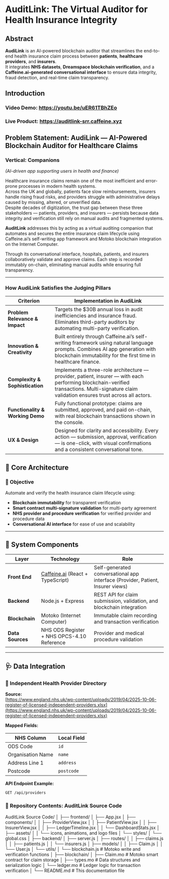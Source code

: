 # AuditLink: The Virtual Auditor for Health Insurance Integrity

## Abstract

**AudiLink** is an AI-powered blockchain auditor that streamlines the end-to-end health insurance claim process between **patients**, **healthcare providers**, and **insurers**.  
It integrates **NHS datasets**, **Dreamspace blockchain verification**, and a **Caffeine.ai-generated conversational interface** to ensure data integrity, fraud detection, and real-time claim transparency.

## Introduction

### Video Demo: https://youtu.be/uER61TBhZEo
### Live Product: https://auditlink-srr.caffeine.xyz

## Problem Statement: AudiLink — AI-Powered Blockchain Auditor for Healthcare Claims

### Vertical: Companions
*(AI-driven app supporting users in health and finance)*

Healthcare insurance claims remain one of the most inefficient and error-prone processes in modern health systems.  
Across the UK and globally, patients face slow reimbursements, insurers handle rising fraud risks, and providers struggle with administrative delays caused by missing, altered, or unverified data.  
Despite decades of digitization, the trust gap between these three stakeholders — patients, providers, and insurers — persists because data integrity and verification still rely on manual audits and fragmented systems.

**AuditLink** addresses this by acting as a virtual auditing companion that automates and secures the entire insurance claim lifecycle using Caffeine.ai’s self-writing app framework and Motoko blockchain integration on the Internet Computer.

Through its conversational interface, hospitals, patients, and insurers collaboratively validate and approve claims. Each step is recorded immutably on-chain, eliminating manual audits while ensuring full transparency.

---

### How AudiLink Satisfies the Judging Pillars

| Criterion | Implementation in AudiLink |
|------------|----------------------------|
| **Problem Relevance & Impact** | Targets the $30B annual loss in audit inefficiencies and insurance fraud. Eliminates third-party auditors by automating multi-party verification. |
| **Innovation & Creativity** | Built entirely through Caffeine.ai’s self-writing framework using natural language prompts. Combines AI app generation with blockchain immutability for the first time in healthcare finance. |
| **Complexity & Sophistication** | Implements a three-role architecture — provider, patient, insurer — with each performing blockchain-verified transactions. Multi-signature claim validation ensures trust across all actors. |
| **Functionality & Working Demo** | Fully functional prototype: claims are submitted, approved, and paid on-chain, with real blockchain transactions shown in the console. |
| **UX & Design** | Designed for clarity and accessibility. Every action — submission, approval, verification — is one-click, with visual confirmations and a consistent conversational tone. |

## 🧩 Core Architecture

### 🎯 Objective
Automate and verify the health insurance claim lifecycle using:

- **Blockchain immutability** for transparent verification
- **Smart contract multi-signature validation** for multi-party agreement
- **NHS provider and procedure verification** for verified provider and procedure data
- **Conversational AI interface** for ease of use and scalability  

---

## 🧱 System Components

| **Layer** | **Technology** | **Role** |
|------------|----------------|----------|
| **Front End** | [Caffeine.ai](https://caffeine.ai/) (React + TypeScript) | Self-generated conversational app interface (Provider, Patient, Insurer views) |
| **Backend** | Node.js + Express | REST API for claim submission, validation, and blockchain integration |
| **Blockchain** | Motoko (Internet Computer) | Immutable claim recording and transaction verification |
| **Data Sources** | NHS ODS Register + NHS OPCS-4.10 Reference | Provider and medical procedure validation |

---

## 🩺 Data Integration

### 🏥 Independent Health Provider Directory

**Source:**  
[https://www.england.nhs.uk/wp-content/uploads/2019/04/2025-10-06-register-of-licensed-independent-providers.xlsx](https://www.england.nhs.uk/wp-content/uploads/2019/04/2025-10-06-register-of-licensed-independent-providers.xlsx)

**Mapped Fields:**

| **NHS Column** | **Local Field** |
|----------------|----------------|
| ODS Code | `id` |
| Organisation Name | `name` |
| Address Line 1 | `address` |
| Postcode | `postcode` |

**API Endpoint Example:**

```bash
GET /api/providers
```

### 📂 Repository Contents: AuditLink Source Code
AuditLink Source Code/
│
├── frontend/
│   ├── App.jsx
│   ├── components/
│   │   ├── ProviderView.jsx
│   │   ├── PatientView.jsx
│   │   ├── InsurerView.jsx
│   │   ├── LedgerTimeline.jsx
│   │   └── DashboardStats.jsx
│   ├── assets/
│   │   └── icons, animations, and logo files
│   └── styles/
│       └── global.css
│
├── backend/
│   ├── server.js
│   ├── routes/
│   │   ├── claims.js
│   │   ├── patients.js
│   │   └── insurers.js
│   ├── models/
│   │   ├── Claim.js
│   │   └── User.js
│   └── utils/
│       └── blockchain.js  # Motoko write and verification functions
│
├── blockchain/
│   ├── Claim.mo           # Motoko smart contract for claim storage
│   ├── types.mo           # Data structures and serialization logic
│   └── ledger.mo          # Ledger logic for transaction verification
│
└── README.md              # This documentation file


